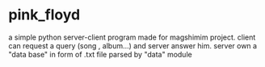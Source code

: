 # pink_floyd
a simple python server-client program made for magshimim project.
client can request a query (song , album...) and server answer him.
server own a "data base" in form of .txt file parsed by "data" module
